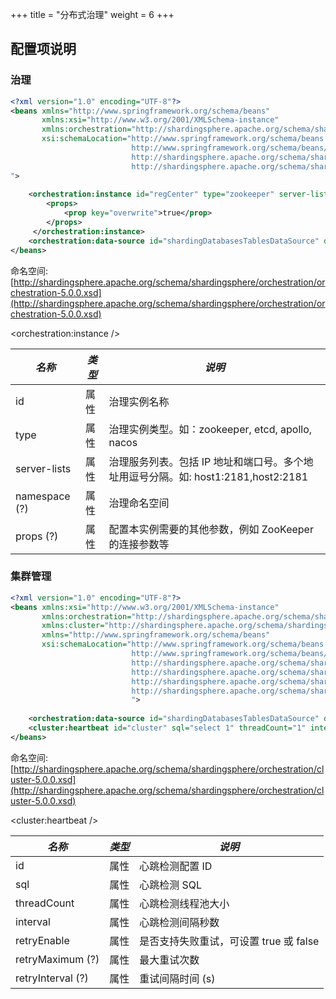 +++
title = "分布式治理"
weight = 6
+++

## 配置项说明

### 治理

```xml
<?xml version="1.0" encoding="UTF-8"?>
<beans xmlns="http://www.springframework.org/schema/beans"
       xmlns:xsi="http://www.w3.org/2001/XMLSchema-instance" 
       xmlns:orchestration="http://shardingsphere.apache.org/schema/shardingsphere/orchestration"
       xsi:schemaLocation="http://www.springframework.org/schema/beans
                           http://www.springframework.org/schema/beans/spring-beans.xsd
                           http://shardingsphere.apache.org/schema/shardingsphere/orchestration
                           http://shardingsphere.apache.org/schema/shardingsphere/orchestration/orchestration.xsd
">
    
    <orchestration:instance id="regCenter" type="zookeeper" server-lists="localhost:2181" namespace="orchestration-spring-namespace-demo">
        <props>
            <prop key="overwrite">true</prop>
        </props>
     </orchestration:instance>
    <orchestration:data-source id="shardingDatabasesTablesDataSource" data-source-ref="realShardingDatabasesTablesDataSource" instance-ref="regCenter" />
</beans>
```
命名空间: [http://shardingsphere.apache.org/schema/shardingsphere/orchestration/orchestration-5.0.0.xsd](http://shardingsphere.apache.org/schema/shardingsphere/orchestration/orchestration-5.0.0.xsd)

<orchestration:instance />

| *名称*         | *类型* | *说明*                                                                      |
| ------------- | ------ | -------------------------------------------------------------------------- |
| id            | 属性   | 治理实例名称                                                                 |
| type          | 属性   | 治理实例类型。如：zookeeper, etcd, apollo, nacos                              |
| server-lists  | 属性   | 治理服务列表。包括 IP 地址和端口号。多个地址用逗号分隔。如: host1:2181,host2:2181 |
| namespace (?) | 属性   | 治理命名空间                                                                 |
| props (?)     | 属性   | 配置本实例需要的其他参数，例如 ZooKeeper 的连接参数等                            |

### 集群管理

```xml
<?xml version="1.0" encoding="UTF-8"?>
<beans xmlns:xsi="http://www.w3.org/2001/XMLSchema-instance"
       xmlns:orchestration="http://shardingsphere.apache.org/schema/shardingsphere/orchestration"
       xmlns:cluster="http://shardingsphere.apache.org/schema/shardingsphere/cluster"
       xmlns="http://www.springframework.org/schema/beans"
       xsi:schemaLocation="http://www.springframework.org/schema/beans
                           http://www.springframework.org/schema/beans/spring-beans.xsd
                           http://shardingsphere.apache.org/schema/shardingsphere/orchestration
                           http://shardingsphere.apache.org/schema/shardingsphere/orchestration/orchestration.xsd
                           http://shardingsphere.apache.org/schema/shardingsphere/cluster
                           http://shardingsphere.apache.org/schema/shardingsphere/cluster/cluster.xsd
                           ">
 
    <orchestration:data-source id="shardingDatabasesTablesDataSource" data-source-ref="realShardingDatabasesTablesDataSource" instance-ref="regCenter" cluster-ref="cluster" />
    <cluster:heartbeat id="cluster" sql="select 1" threadCount="1" interval="60" retryEnable="false" retryMaximum="3" retryInterval="3"/>
</beans>
```
命名空间: [http://shardingsphere.apache.org/schema/shardingsphere/orchestration/cluster-5.0.0.xsd](http://shardingsphere.apache.org/schema/shardingsphere/orchestration/cluster-5.0.0.xsd)

<cluster:heartbeat />

| *名称*             | *类型* | *说明*                              |
| ----------------- | ------ | ----------------------------------- |
| id                | 属性   | 心跳检测配置 ID                       |
| sql               | 属性   | 心跳检测 SQL                         |
| threadCount       | 属性   | 心跳检测线程池大小                    |
| interval          | 属性   | 心跳检测间隔秒数                      |
| retryEnable       | 属性   | 是否支持失败重试，可设置 true 或 false |
| retryMaximum (?)  | 属性   | 最大重试次数                         |
| retryInterval (?) | 属性   | 重试间隔时间 (s)                     |
